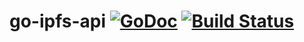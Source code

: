 # go-ipfs-api [![GoDoc](https://godoc.org/github.com/ipfs/go-ipfs-api?status.svg)](https://godoc.org/github.com/ipfs/go-ipfs-api) [![Build Status](https://travis-ci.org/ipfs/go-ipfs-api.svg)](https://travis-ci.org/ipfs/go-ipfs-api)

